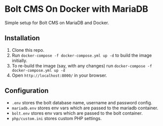# Bolt CMS On Docker with MariaDB

Simple setup for Bolt CMS on MariaDB and Docker.

## Installation

1. Clone this repo.
1. Run `docker-compose -f docker-compose.yml up -d` to build the image initially.
1. To re-build the image (say, with any changes) run `docker-compose -f docker-compose.yml up -d`
1. Open `http://localhost:8000/` in your browser.

## Configuration

* `.env` stores the bolt database name, username and password config.
* `mariadb.env` stores env vars which are passed to the mariadb container.
* `bolt.env` stores env vars which are passed to the bolt container.
* `php/custom.ini` stores custom PHP settings.